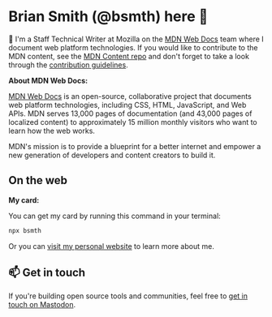 # Brian Smith (@bsmth) here 👋

:fox_face: I'm a Staff Technical Writer at Mozilla on the [MDN Web Docs](https://developer.mozilla.org) team where I document web platform technologies.
If you would like to contribute to the MDN content, see the [MDN Content repo](https://github.com/mdn/content) and don't forget to take a look through the [contribution guidelines](https://developer.mozilla.org/en-US/docs/MDN/Contribute).

**About MDN Web Docs:**

[MDN Web Docs](https://github.com/mdn/content) is an open-source, collaborative project that documents web platform technologies, including CSS, HTML, JavaScript, and Web APIs.
MDN serves 13,000 pages of documentation (and 43,000 pages of localized content) to approximately 15 million monthly visitors who want to learn how the web works.

MDN's mission is to provide a blueprint for a better internet and empower a new generation of developers and content creators to build it.

## On the web

**My card:**

You can get my card by running this command in your terminal:

```bash
npx bsmth
```

Or you can [visit my personal website](https://bsmth.de) to learn more about me.

## 📫 Get in touch

If you're building open source tools and communities, feel free to [get in touch on Mastodon](https://mozilla.social/@bsmth).
